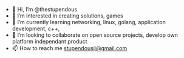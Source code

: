 - 👋 Hi, I’m @thestupendous
- 👀 I’m interested in creating solutions, games
- 🌱 I’m currently learning networking, linux, golang, application development, c++,
- 💞️ I’m looking to collaborate on open source projects, develop own platform independant product
- 📫 How to reach me stupendousji@gmail.com

<!---
thestupendous/thestupendous is a ✨ special ✨ repository because its `README.md` (this file) appears on your GitHub profile.
You can click the Preview link to take a look at your changes.
--->

